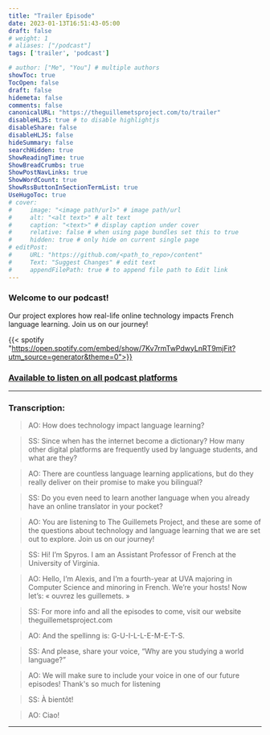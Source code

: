 ```yaml
---
title: "Trailer Episode"
date: 2023-01-13T16:51:43-05:00
draft: false
# weight: 1
# aliases: ["/podcast"]
tags: ['trailer', 'podcast']

# author: ["Me", "You"] # multiple authors
showToc: true
TocOpen: false
draft: false
hidemeta: false
comments: false
canonicalURL: "https://theguillemetsproject.com/to/trailer"
disableHLJS: true # to disable highlightjs
disableShare: false
disableHLJS: false
hideSummary: false
searchHidden: true
ShowReadingTime: true
ShowBreadCrumbs: true
ShowPostNavLinks: true
ShowWordCount: true
ShowRssButtonInSectionTermList: true
UseHugoToc: true
# cover:
#     image: "<image path/url>" # image path/url
#     alt: "<alt text>" # alt text
#     caption: "<text>" # display caption under cover
#     relative: false # when using page bundles set this to true
#     hidden: true # only hide on current single page
# editPost:
#     URL: "https://github.com/<path_to_repo>/content"
#     Text: "Suggest Changes" # edit text
#     appendFilePath: true # to append file path to Edit link
---
```

### Welcome to our podcast! 

Our project explores how real-life online technology impacts French language learning. Join us on our journey!

{{< spotify "https://open.spotify.com/embed/show/7Kv7rmTwPdwyLnRT9mjFit?utm_source=generator&theme=0">}}

### [Available to listen on all podcast platforms](https://anchor.fm/the-guillemets-project)
---
### Transcription: 
> AO: How does technology impact language learning?

> SS: Since when has the internet become a dictionary? How many other digital platforms are frequently used by language students, and what are they?  

> AO: There are countless language learning applications, but do they really deliver on their promise to make you bilingual?  

> SS: Do you even need to learn another language when you already have an online translator in your pocket? 

> AO: You are listening to The Guillemets Project, and these are some of the questions about technology and language learning that we are set out to explore. Join us on our journey! 

> SS: Hi! I’m Spyros. I am an Assistant Professor of French at the University of Virginia.  

> AO: Hello, I’m Alexis, and I’m a fourth-year at UVA majoring in Computer Science and minoring in French. We’re your hosts! Now let’s: « ouvrez les guillemets. »  

> SS: For more info and all the episodes to come, visit our website theguillemetsproject.com  

> AO:  And the spellinng is: G-U-I-L-L-E-M-E-T-S.

> SS: And please, share your voice, “Why are you studying a world language?” 

> AO: We will make sure to include your voice in one of our future episodes!  Thank's so much for listening

> SS: À bientôt!

> AO: Ciao!

 ---